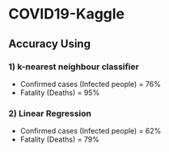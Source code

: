 # COVID19-Kaggle
## Accuracy Using
### 1) k-nearest neighbour classifier
  - Confirmed cases (Infected people) = 76%
  - Fatality (Deaths) = 95%
### 2) Linear Regression
  - Confirmed cases (Infected people) = 62%
  - Fatality (Deaths) = 79%
